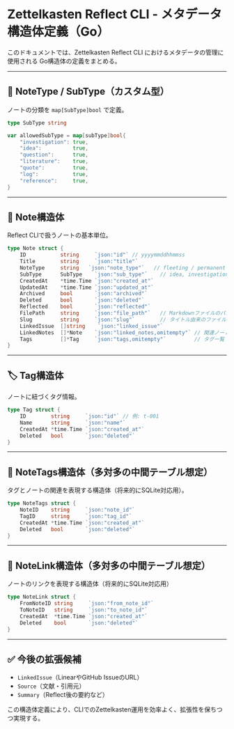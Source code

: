 # Zettelkasten Reflect CLI - メタデータ構造体定義（Go）

このドキュメントでは、Zettelkasten Reflect CLI におけるメタデータの管理に使用される Go構造体の定義をまとめる。

---

## 🧩 NoteType / SubType（カスタム型）

ノートの分類を `map[SubType]bool` で定義。

```go
type SubType string

var allowedSubType = map[subType]bool{
	"investigation": true,
	"idea":          true,
	"question":      true,
	"literature":    true,
	"quote":         true,
	"log":           true,
	"reference":     true,
}
```

---

## 📄 Note構造体

Reflect CLIで扱うノートの基本単位。

```go
type Note struct {
    ID           string     `json:"id"` // yyyymmddhhmmss
    Title        string     `json:"title"`
    NoteType     string   `json:"note_type"`   // fleeting / permanent
    SubType      SubType    `json:"sub_type"`    // idea, investigation など
    CreatedAt    *time.Time `json:"created_at"`
    UpdatedAt    *time.Time `json:"updated_at"`
    Archived     bool       `json:"archived"`
    Deleted      bool       `json:"deleted"`
    Reflected    bool       `json:"reflected"`
    FilePath     string     `json:"file_path"`   // Markdownファイルのパス
    Slug         string     `json:"slug"`        // タイトル由来のファイル名用slug
    LinkedIssue  []string    `json:"linked_issue"`
    LinkedNotes  []*Note    `json:"linked_notes,omitempty"` // 関連ノート（自己参照）
    Tags         []*Tag     `json:"tags,omitempty"`         // タグ一覧
}
```

---

## 🏷️ Tag構造体

ノートに紐づくタグ情報。

```go
type Tag struct {
    ID        string     `json:"id"` // 例: t-001
    Name      string     `json:"name"`
    CreatedAt *time.Time `json:"created_at"`
    Deleted   bool       `json:"deleted"`
}
```

---

## 🔗 NoteTags構造体（多対多の中間テーブル想定）

タグとノートの関連を表現する構造体（将来的にSQLite対応用）。

```go
type NoteTags struct {
    NoteID    string     `json:"note_id"`
    TagID     string     `json:"tag_id"`
    CreatedAt *time.Time `json:"created_at"`
    Deleted   bool       `json:"deleted"`
}
```

---

## 🔗 NoteLink構造体（多対多の中間テーブル想定）

ノートのリンクを表現する構造体（将来的にSQLite対応用）

```go
type NoteLink struct {
    FromNoteID string     `json:"from_note_id"`
    ToNoteID   string     `json:"to_note_id"`
    CreatedAt  *time.Time `json:"created_at"`
    Deleted    bool       `json:"deleted"`
}
```

---

## ✅ 今後の拡張候補

- `LinkedIssue`（LinearやGitHub IssueのURL）
- `Source`（文献・引用元）
- `Summary`（Reflect後の要約など）

この構造体定義により、CLIでのZettelkasten運用を効率よく、拡張性を保ちつつ実現する。
